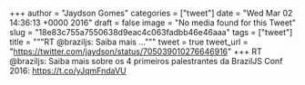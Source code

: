 
+++
author = "Jaydson Gomes"
categories = ["tweet"]
date = "Wed Mar 02 14:36:13 +0000 2016"
draft = false
image = "No media found for this Tweet"
slug = "18e83c755a7550638d9eac4c063fadbb46e46aaa"
tags = ["tweet"]
title = """RT @braziljs: Saiba mais ..."""
tweet = true
tweet_url = "https://twitter.com/jaydson/status/705039010276646916"
+++
RT @braziljs: Saiba mais sobre os 4 primeiros palestrantes da BrazilJS Conf 2016: https://t.co/yJqmFndaVU
